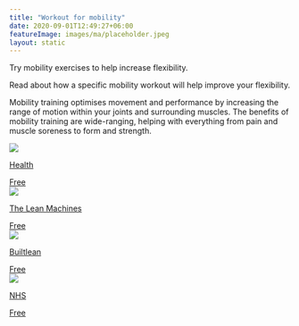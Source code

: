 ```yaml
---
title: "Workout for mobility"
date: 2020-09-01T12:49:27+06:00
featureImage: images/ma/placeholder.jpeg
layout: static
---
```


Try mobility exercises to help increase flexibility.

Read about how a specific mobility workout will help improve your flexibility.

Mobility training optimises movement and performance by increasing the range of motion within your joints and surrounding muscles. The benefits of mobility training are wide-ranging, helping with everything from pain and muscle soreness to form and strength.

<a class="ma-link" href="https://www.health.com/fitness/mobility-workout"><div class="ma-card"><div class="ma-icon"><img src ="/images/icon-check.png"/></div><div class="ma-name"><p>Health</p></div><div class="ma-paid-text"><span>Free</span></div></div></a><a class="ma-link" href="https://www.youtube.com/watch?v=nFo5dOhlYUw"><div class="ma-card"><div class="ma-icon"><img src ="/images/icon-check.png"/></div><div class="ma-name"><p>The Lean Machines</p></div><div class="ma-paid-text"><span>Free</span></div></div></a><a class="ma-link" href="https://www.builtlean.com/mobility-routine/"><div class="ma-card"><div class="ma-icon"><img src ="/images/icon-check.png"/></div><div class="ma-name"><p>Builtlean</p></div><div class="ma-paid-text"><span>Free</span></div></div></a><a class="ma-link" href="https://www.nhs.uk/live-well/exercise/strength-and-flexibility-exercises/flexibility-exercises/"><div class="ma-card"><div class="ma-icon"><img src ="/images/icon-check.png"/></div><div class="ma-name"><p>NHS</p></div><div class="ma-paid-text"><span>Free</span></div></div></a>  

<br/><br/>






